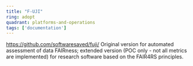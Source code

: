 ```yaml
---
title: "F-UJI"
ring: adopt
quadrant: platforms-and-operations
tags: ['documentation']
---
```

https://github.com/softwaresaved/fuji/
Original version for automated assessment of data FAIRness; extended version (POC only - not all metrics are implemented) for research software based on the FAIR4RS principles.

